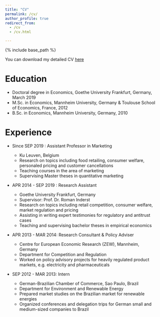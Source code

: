 ```yaml
---
title: "CV"
permalink: /cv/
author_profile: true
redirect_from:
  - /cv
  - /cv.html

---
```


{% include base_path %}


You can download my detailed CV [here](http://kotsche.github.io/files/CV_Homepage.pdf)


Education
======

* Doctoral degree in Economics, Goethe University Frankfurt, Germany, March 2019
* M.Sc. in Economics, Mannheim University, Germany &
Toulouse School of Economics, France, 2012
* B.Sc. in Economics, Mannheim University, Germany, 2010

Experience
======
* Since SEP 2019 : Assistant Professor in Marketing
  * Ku Leuven, Belgium
  * Research on topics including food retailing, consumer welfare, personaled pricing
  and customer cancellations
  * Teaching courses in the area of marketing
  * Supervising Master theses in quantitative marketing


* APR 2014 - SEP 2019 : Research Assistant
  * Goethe University Frankfurt, Germany
  * Supervisor: Prof. Dr. Roman Inderst
  * Research on topics including retail competition, consumer welfare, market
    regulation and pricing
  * Assisting in writing expert testimonies for regulatory and antitrust cases 
  * Teaching and supervising bachelor theses in empirical economics


* APR 2013 - MAR 2014: Research Consultant & Policy Adviser
  * Centre for European Economic Research (ZEW),
    Mannheim, Germany
  * Department for Competition and Regulation
  * Worked on policy advisory projects for heavily regulated product markets, e.g.
    electricity and pharmaceuticals

* SEP 2012 - MAR 2013: Intern
  * German-Brazilian Chamber of Commerce, Sao Paulo, Brazil
  * Department for Environment and Renewable Energy
  * Prepared market studies on the Brazilian market for renewable
energies
  * Organized conferences and delegation trips for German small and
medium-sized companies to Brazil
